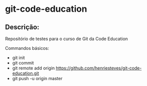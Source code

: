 # git-code-education

## Descrição:

Repositório de testes para o curso de Git da Code Education

Commandos básicos:

* git init
* git commit
* git remote add origin https://github.com/henriesteves/git-code-education.git
* git push -u origin master
